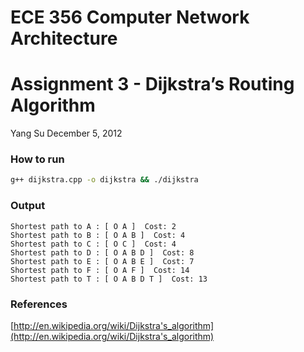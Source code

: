 # ECE 356 Computer Network Architecture
# Assignment 3 - Dijkstra’s Routing Algorithm
Yang Su
December 5, 2012

### How to run
```bash
g++ dijkstra.cpp -o dijkstra && ./dijkstra
```

### Output
```
Shortest path to A : [ O A ]  Cost: 2
Shortest path to B : [ O A B ]  Cost: 4
Shortest path to C : [ O C ]  Cost: 4
Shortest path to D : [ O A B D ]  Cost: 8
Shortest path to E : [ O A B E ]  Cost: 7
Shortest path to F : [ O A F ]  Cost: 14
Shortest path to T : [ O A B D T ]  Cost: 13
```

### References
[http://en.wikipedia.org/wiki/Dijkstra's_algorithm](http://en.wikipedia.org/wiki/Dijkstra's_algorithm)